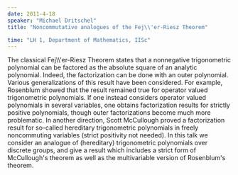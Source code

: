 ```yaml
---
date: 2011-4-18
speaker: "Michael Dritschel"
title: "Noncommutative analogues of the Fej\\'er-Riesz Theorem"

time: "LH 1, Department of Mathematics, IISc"
---
```

The classical Fej\\\\'er-Riesz Theorem states that a nonnegative trigonometric polynomial can be factored as the absolute square of an analytic polynomial. Indeed, the factorization can be done with an outer polynomial. Various generalizations of this result have been considered. For example, Rosenblum showed that the result remained true for operator valued trigonometric polynomials. If one instead considers operator valued polynomials in several variables, one obtains factorization results for strictly positive polynomials, though outer factorizations become much more problematic. In another direction, Scott McCullough proved a factorization result for so-called hereditary trigonometric polynomials in freely noncommuting variables (strict positivity not needed). In this talk we consider an analogue of (hereditary) trigonometric polynomials over discrete groups, and give a result which includes a strict form of McCullough's theorem as well as the multivariable version of Rosenblum's theorem.
